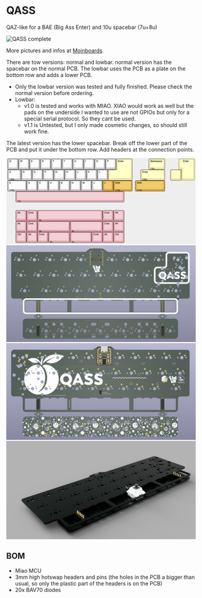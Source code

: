 # QASS

QAZ-like for a BAE (Big Ass Enter) and 10u spacebar (7u+8u)

![QASS complete](https://moinboards.de/projects/img/qass14.jpg)

More pictures and infos at [Moinboards](https://moinboards.de/projects/qass/).

There are tow versions: normal and lowbar. normal version has the spacebar on the normal PCB. The lowbar uses the PCB as a plate on the bottom row and adds a lower PCB.

- Only the lowbar version was tested and fully finished. Please check the normal version before ordering.
- Lowbar:
  - v1.0 is tested and works with MIAO. XIAO would work as well but the pads on the underside I wanted to use are not GPIOs but only for a special serial protocol. So they cant be used.
  - v1.1 is Untested, but I only made cosmetic changes, so should still work fine.

The latest version has the lower spacebar. Break off the lower part of the PCB and put it under the bottom row. Add headers at the connection points.

![QASS KLE](https://github.com/Technofrikus/QASS/blob/master/QassKLE.png?raw=true)
![Front of PCB](https://github.com/Technofrikus/QASS/blob/master/QASS_PCB%20Lowbar/QASS_PCB%20lowbar%20render%20F.png)
![Back of PCB](https://github.com/Technofrikus/QASS/blob/master/QASS_PCB%20Lowbar/QASS_PCB%20lowbar%20render%20B.png)
![Lowbar PCB render](https://github.com/Technofrikus/QASS/blob/master/QASS_PCB_lowbar_2024-Apr-26_04-36-14PM-000_CustomizedView9718968630.png)

## BOM

- Miao MCU
- 3mm high hotswap headers and pins (the holes in the PCB a bigger than usual, so only the plastic part of the headers is on the PCB)
- 20x BAV70 diodes
